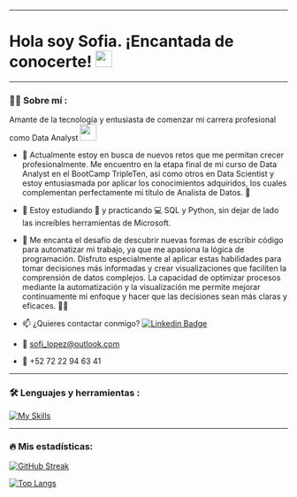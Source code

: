 <div id="header" align="center">

</div>

---

 <div id="header" align="left">
  
<h1>
  Hola soy Sofia. ¡Encantada de conocerte!
  <img decoding="async" src="https://media.giphy.com/media/hvRJCLFzcasrR4ia7z/giphy.gif" width="30px"/>
</h1>

---

 <div id="header" align="left">

### :man_technologist: Sobre mí :

Amante de la tecnología y entusiasta de comenzar mi carrera profesional como Data Analyst <img decoding="async" src="https://media.giphy.com/media/WUlplcMpOCEmTGBtBW/giphy.gif" width="30">
* :telescope: Actualmente estoy en busca de nuevos retos que me permitan crecer profesionalmente. Me encuentro en la etapa final de mi curso de Data Analyst en el BootCamp TripleTen, asi como otros en Data Scientist y estoy entusiasmada por aplicar los conocimientos adquiridos, los cuales complementan perfectamente mi título de Analista de Datos. :muscle:

* :seedling: Estoy estudiando :blue_book: y practicando :computer: SQL y Python, sin dejar de lado las increíbles herramientas de Microsoft.

* :heartbeat: Me encanta el desafío de descubrir nuevas formas de escribir código para automatizar mi trabajo, ya que me apasiona la lógica de programación. Disfruto especialmente al aplicar estas habilidades para tomar decisiones más informadas y crear visualizaciones que faciliten la comprensión de datos complejos. La capacidad de optimizar procesos mediante la automatización y la visualización me permite mejorar continuamente mi enfoque y hacer que las decisiones sean más claras y eficaces. :male_detective:


* :mailbox: ¿Quieres contactar conmigo? [![Linkedin Badge](https://img.shields.io/badge/LinkedIn-0077B5?style=for-the-badge&logo=linkedin&logoColor=white)](https://www.linkedin.com/in/sofia-lópez-pavón-2a1982102/)

* :e-mail: sofi_lopez@outlook.com

* :iphone: +52 72 22 94 63 41 

---

### :hammer_and_wrench: Lenguajes y herramientas :
<div id="header" align="left">
  
   [![My Skills](https://skillicons.dev/icons?i=py,github,html,matlab,anaconda,mysql,mongodb,vscode,windows,linux)](https://skillicons.dev)

</div>

---



### :fire: Mis estadísticas:
[![GitHub Streak](http://github-readme-streak-stats.herokuapp.com?user=FranciscoMarin29&theme=dark&background=000000)](https://git.io/streak-stats)


[![Top Langs](https://github-readme-stats.vercel.app/api/top-langs/?username=FranciscoMarin29&layout=compact&theme=vision-friendly-dark)](https://github.com/anuraghazra/github-readme-stats)
